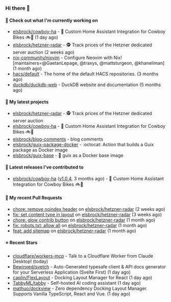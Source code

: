 ### Hi there 👋

#### 👷 Check out what I'm currently working on

- [elsbrock/cowboy-ha](https://github.com/elsbrock/cowboy-ha) - 🤠 Custom Home Assistant Integration for Cowboy Bikes 🚲💨 (1 day ago)
- [elsbrock/hetzner-radar](https://github.com/elsbrock/hetzner-radar) - 🕵️ Track prices of the Hetzner dedicated server auction (2 weeks ago)
- [nix-community/nixvim](https://github.com/nix-community/nixvim) - Configure Neovim with Nix! [maintainers=@GaetanLepage, @traxys, @mattsturgeon, @khaneliman] (1 month ago)
- [hacs/default](https://github.com/hacs/default) - The home of the default HACS repositories. (3 months ago)
- [duckdb/duckdb-web](https://github.com/duckdb/duckdb-web) - DuckDB website and documentation (5 months ago)

#### 🌱 My latest projects

- [elsbrock/hetzner-radar](https://github.com/elsbrock/hetzner-radar) - 🕵️ Track prices of the Hetzner dedicated server auction
- [elsbrock/cowboy-ha](https://github.com/elsbrock/cowboy-ha) - 🤠 Custom Home Assistant Integration for Cowboy Bikes 🚲💨
- [elsbrock/blog-comments](https://github.com/elsbrock/blog-comments) - blog comments
- [elsbrock/guix-package-docker](https://github.com/elsbrock/guix-package-docker) - :octocat: Action that builds a Guix package as Docker image
- [elsbrock/guix-base](https://github.com/elsbrock/guix-base) - :whale: guix as a Docker base image

#### 🔭 Latest releases I've contributed to

- [elsbrock/cowboy-ha](https://github.com/elsbrock/cowboy-ha) ([v1.0.4](https://github.com/elsbrock/cowboy-ha/releases/tag/v1.0.4), 3 months ago) - 🤠 Custom Home Assistant Integration for Cowboy Bikes 🚲💨

#### 🔨 My recent Pull Requests

- [chore: remove noindex header](https://github.com/elsbrock/hetzner-radar/pull/111) on [elsbrock/hetzner-radar](https://github.com/elsbrock/hetzner-radar) (2 weeks ago)
- [fix: set content type in layout](https://github.com/elsbrock/hetzner-radar/pull/102) on [elsbrock/hetzner-radar](https://github.com/elsbrock/hetzner-radar) (3 weeks ago)
- [chore: glow contrib button](https://github.com/elsbrock/hetzner-radar/pull/91) on [elsbrock/hetzner-radar](https://github.com/elsbrock/hetzner-radar) (1 month ago)
- [fix: robots.txt: allow all](https://github.com/elsbrock/hetzner-radar/pull/89) on [elsbrock/hetzner-radar](https://github.com/elsbrock/hetzner-radar) (1 month ago)
- [feat: add sitemap](https://github.com/elsbrock/hetzner-radar/pull/83) on [elsbrock/hetzner-radar](https://github.com/elsbrock/hetzner-radar) (1 month ago)

#### ⭐ Recent Stars

- [cloudflare/workers-mcp](https://github.com/cloudflare/workers-mcp) - Talk to a Cloudflare Worker from Claude Desktop! (today)
- [Bewinxed/svetch](https://github.com/Bewinxed/svetch) - Auto-Generated typesafe client &amp; API docs generator for your Serverless Application (Svelte First) (1 day ago)
- [caplin/FlexLayout](https://github.com/caplin/FlexLayout) - Docking Layout Manager for React (1 day ago)
- [TabbyML/tabby](https://github.com/TabbyML/tabby) - Self-hosted AI coding assistant (1 day ago)
- [mathuo/dockview](https://github.com/mathuo/dockview) - Zero dependency Docking Layout Manager. Supports Vanilla TypeScript, React and Vue. (1 day ago)
